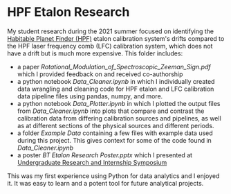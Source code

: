 # HPF Etalon Research

My student research during the 2021 summer focused on identifying the <a href="https://hpf.psu.edu/" target="_blank">Habitable Planet Finder (HPF)</a> etalon calibration system's drifts compared to the HPF laser frequency comb (LFC) calibration system, which does not have a drift but is much more expensive. This folder includes:
- a paper *Rotational_Modulation_of_Spectroscopic_Zeeman_Sign.pdf* which I provided feedback on and received co-authorship
- a python notebook *Data_Cleaner.ipynb* in which I individually created data wrangling and cleaning code for HPF etalon and LFC calibration data pipeline files using pandas, numpy, and more.
- a python notebook *Data_Plotter.ipynb* in which I plotted the output files from *Data_Cleaner.ipynb* into plots that compare and contrast the calibration data from differing calibration sources and pipelines, as well as at different sections of the physical sources and different periods.
- a folder *Example Data* containing a few files with example data used during this project. This gives context for some of the code found in *Data_Cleaner.ipynb*
- a poster *BT Etalon Research Poster.pptx* which I presented at <a href="https://www.carleton.edu/research/symposium/" target="_blank">Undergraduate Research and Internship Symposium</a>

This was my first experience using Python for data analytics and I enjoyed it. It was easy to learn and a potent tool for future analytical projects.
